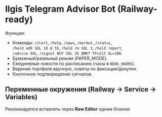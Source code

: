 # Ilgis Telegram Advisor Bot (Railway-ready)

Функции:
- Команды: `/start`, `/help`, `/news`, `/market`, `/status`,  
  `/hold add SOL 10 @ 55`, `/hold rm SOL 3`, `/hold report`,  
  `/advice SOL`, `/signal BUY SOL 25 @MKT TP=212 SL=188`.
- Бумажный/реальный режим (PAPER_MODE).
- Ежедневные новости по расписанию (часы в `NEWS_HOURS`).
- Ведение портфеля вручную, советы по фиксации/докупке.
- Кнопочное подтверждение сигналов.

## Переменные окружения (Railway → Service → Variables)
Рекомендуется вставлять через **Raw Editor** одним блоком:
